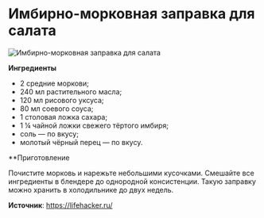 # Имбирно-морковная заправка для салата

![Имбирно-морковная заправка для салата](/images/Kulinar/Sous/zaprav_17.jpg 'Имбирно-морковная заправка для салата')

**Ингредиенты**

- 2 средние моркови;
- 240 мл растительного масла;
- 120 мл рисового уксуса;
- 80 мл соевого соуса;
- 1 столовая ложка сахара;
- 1 ¼ чайной ложки свежего тёртого имбиря;
- соль — по вкусу;
- молотый чёрный перец — по вкусу.

**Приготовление

Почистите морковь и нарежьте небольшими кусочками. Смешайте все ингредиенты в блендере до однородной консистенции. Такую заправку можно хранить в холодильнике до двух недель.

**Источник**: https://lifehacker.ru/

